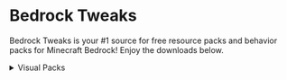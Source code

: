 # Bedrock Tweaks

Bedrock Tweaks is your #1 source for free resource packs and behavior packs for Minecraft Bedrock! Enjoy the downloads below.

<!--- Import JS and CSS -->
<script async defer src="https://buttons.github.io/buttons.js"></script>
<link rel="stylesheet" href="{{ '/assets/css/style.css?v=' | append: site.github.build_revision | relative_url }}"/>
<link rel="stylesheet" href="./styles.css" type="text/css"/>

<!--- Start of page. -->
<details close>
  <summary>Visual Packs</summary>
  <h3>Chunk Visualizer (by Theta Sigma)</h3>
  
  <p>The Chunk Visualizer resource pack adds a shader that shows the chunks in the world by sperating them with a small white line. This is perfect for building farms, as a lot of bedrock farms depend on their position inside a chunk! Download below:</p>
  <a class="github-button" href="https://codeload.github.com/Cy4Shot/bedrock-tweaks/zip/master" data-icon="octicon-download" data-size="large" aria-label="Download">Download</a>
  
  <h3>Better Redstone (by Bedrock Tweaks)</h3>
  
  <p>The Better Redstone resource packs changes the look of redstone when it is placed on the ground. This makes redstone machines look much more clean and imrpoves the redstone experience! Download below:</p>
  <a class="github-button" href="https://codeload.github.com/Cy4Shot/bedrock-tweaks/zip/master" data-icon="octicon-download" data-size="large" aria-label="Download">Download</a>
  <br>
</details>
